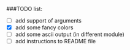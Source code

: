 ###TODO list:

- [ ] add support of arguments
- [X] add some fancy colors
- [ ] add some ascii output (in different module)
- [ ] add instructions to README file
